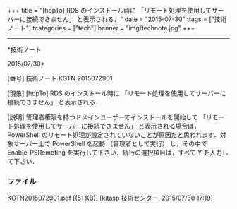 ﻿+++
title = "[hopTo] RDS のインストール時に 「リモート処理を使用してサーバーに接続できません」 と表示される．"
date = "2015-07-30"
ttags = ["技術ノート"]
tcategories = ["tech"]
banner = "img/technote.jpg"
+++

-----------------------------------------------------------------------------------------------------------------------------

*技術ノート

2015/07/30*


[番号]
技術ノート KGTN 2015072901

[現象]
[hopTo] RDS のインストール時に
「リモート処理を使用してサーバーに接続できません」 と表示される．

[説明]
管理者権限を持つドメインユーザーでインストールを開始して
「リモート処理を使用してサーバーに接続できません」 と表示される場合は，
PowerShell
のリモート処理が設定されていないことが原因だと思われます．対象サーバー上で
PowerShell を起動 （管理者として実行） し，その中で Enable-PSRemoting
を実行して下さい．続行の選択項目は，すべて Y を入力して下さい．


### ファイル

 
 


[KGTN2015072901.pdf](http://techreport.kitasp.net/attachments/download/2173/KGTN2015072901.pdf)
 [(51 KB)] [kitasp 技術センター, 2015/07/30
17:19]


 


 

